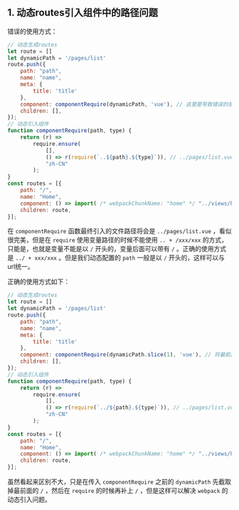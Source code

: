 ## 1. 动态routes引入组件中的路径问题

错误的使用方式：

```js
// 动态生成routes
let route = []
let dynamicPath = '/pages/list'
route.push({
    path: "path",
    name: "name",
    meta: {
        title: 'title'
    },
    component: componentRequire(dynamicPath, 'vue'), // 这里是导致错误的原因
    children: [],
});
// 动态引入组件
function componentRequire(path, type) {
    return (r) =>
        require.ensure(
            [],
            () => r(require(`..${path}.${type}`)), // ../pages/list.vue
            "zh-CN"
        );
}
const routes = [{
    path: "/",
    name: "Home",
    component: () => import( /* webpackChunkName: "home" */ "../views/home/index.vue"),
    children: route,
}];
```

在 `componentRequire` 函数最终引入的文件路径将会是 `../pages/list.vue` ，看似很完美，但是在 `require` 使用变量路径的时候不能使用 `.. + /xxx/xxx` 的方式，只能是，也就是变量不能是以 `/` 开头的，变量后面可以带有 `/` 。正确的使用方式是 `../ + xxx/xxx` 。但是我们动态配置的 `path` 一般是以 `/` 开头的，这样可以与url统一。

正确的使用方式如下：

```js
// 动态生成routes
let route = []
let dynamicPath = '/pages/list'
route.push({
    path: "path",
    name: "name",
    meta: {
        title: 'title'
    },
    component: componentRequire(dynamicPath.slice(1), 'vue'), // 将最前面的/给截取掉，然后修改componentRequire的引入方式
    children: [],
});
// 动态引入组件
function componentRequire(path, type) {
    return (r) =>
        require.ensure(
            [],
            () => r(require(`../${path}.${type}`)), // ../pages/list.vue 在这里补上路径
            "zh-CN"
        );
}
const routes = [{
    path: "/",
    name: "Home",
    component: () => import( /* webpackChunkName: "home" */ "../views/home/index.vue"),
    children: route,
}];
```

虽然看起来区别不大，只是在传入 `componentRequire` 之前的 `dynamicPath` 先截取掉最前面的 `/` ，然后在 `require` 的时候再补上 `/` ，但是这样可以解决 `webpack` 的动态引入问题。
